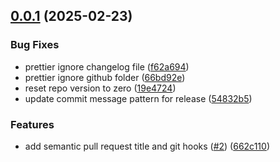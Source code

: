 ## [0.0.1](https://github.com/Clarchik/Test-CI/compare/v0.0.0...v0.0.1) (2025-02-23)


### Bug Fixes

* prettier ignore changelog file ([f62a694](https://github.com/Clarchik/Test-CI/commit/f62a6941be1c2cb6b94e7385c87652f592c57eb6))
* prettier ignore github folder ([66bd92e](https://github.com/Clarchik/Test-CI/commit/66bd92e728dd3f43ab896690c759b886d390c530))
* reset repo version to zero ([19e4724](https://github.com/Clarchik/Test-CI/commit/19e47241144d2a8a9d08af98d93be575bbcc730f))
* update commit message pattern for release ([54832b5](https://github.com/Clarchik/Test-CI/commit/54832b53d7cbe841168e0ddf0a0aeb66ecf1df1f))


### Features

* add semantic pull request title and git hooks ([#2](https://github.com/Clarchik/Test-CI/issues/2)) ([662c110](https://github.com/Clarchik/Test-CI/commit/662c11049d37fd77fa82cc0ed322545158302f3a))




